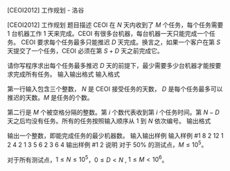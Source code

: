 



[CEOI2012] 工作规划 - 洛谷














[CEOI2012] 工作规划
题目描述
CEOI 在 $N$ 天内收到了 $M$ 个任务，每个任务需要 $1$ 台机器工作 $1$ 天来完成。CEOI 有很多台机器，每台机器一天只能完成一个任务。 CEOI 要求每个任务最多只能推迟 $D$ 天完成。换言之，如果一个客户在第 $S$ 天提交了一个任务，CEOI 必须在第 $S+D$ 天之前完成它。

请你写程序求出每个任务最多推迟 $D$ 天的前提下，最少需要多少台机器才能按要求完成所有任务。
输入输出格式
输入格式

第一行输入包含三个整数， $N$ 是 CEOI 接受任务的天数， $D$ 是每个任务最多可以推迟的天数。$M$ 是任务的个数。

第二行是 $M$ 个被空格分隔的整数。第 $i$ 个数代表收到第 $i$ 个任务时间。第 $N-D$ 天之后均没有任务。所有的任务按照输入顺序从 $1$ 到 $N$ 依次编号。
输出格式

输出一个整数，即能完成任务的最少机器数。
输入输出样例
输入样例 #1
8 2 12 
1 2 4 2 1 3 5 6 2 3 6 4
输出样例 #1
2
说明
对于 $50\%$ 的测试点，$M \le 10^5$。

对于所有测试点，$1 \le N \le {10}^5$，$0 \le D < N$ , $1 \le M< 10^6$。







